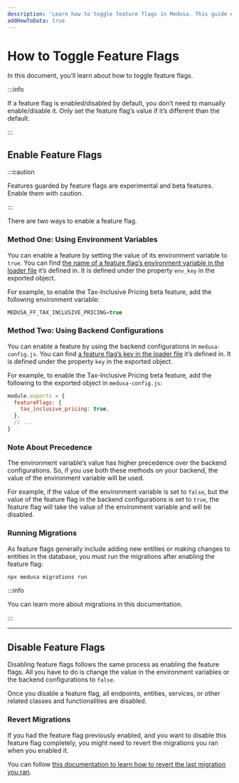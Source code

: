 ```yaml
---
description: 'Learn how to toggle feature flags in Medusa. This guide explains the steps required to toggle a feature flag.'
addHowToData: true
---
```


# How to Toggle Feature Flags

In this document, you’ll learn about how to toggle feature flags.

:::info

If a feature flag is enabled/disabled by default, you don’t need to manually enable/disable it. Only set the feature flag’s value if it’s different than the default.

:::

## Enable Feature Flags

:::caution

Features guarded by feature flags are experimental and beta features. Enable them with caution.

:::

There are two ways to enable a feature flag.

### Method One: Using Environment Variables

You can enable a feature by setting the value of its environment variable to `true`. You can find [the name of a feature flag’s environment variable in the loader file](https://github.com/medusajs/medusa/tree/master/packages/medusa/src/loaders/feature-flags) it’s defined in. It is defined under the property `env_key` in the exported object.

For example, to enable the Tax-Inclusive Pricing beta feature, add the following environment variable:

```jsx
MEDUSA_FF_TAX_INCLUSIVE_PRICING=true
```

### Method Two: Using Backend Configurations

You can enable a feature by using the backend configurations in `medusa-config.js`. You can find [a feature flag’s key in the loader file](https://github.com/medusajs/medusa/tree/master/packages/medusa/src/loaders/feature-flags) it’s defined in. It is defined under the property `key` in the exported object.

For example, to enable the Tax-Inclusive Pricing beta feature, add the following to the exported object in `medusa-config.js`:

```jsx title=medusa-config.js
module.exports = {
  featureFlags: {
    tax_inclusive_pricing: true,
  },
  // ...
}
```

### Note About Precedence

The environment variable’s value has higher precedence over the backend configurations. So, if you use both these methods on your backend, the value of the environment variable will be used.

For example, if the value of the environment variable is set to `false`, but the value of the feature flag in the backend configurations is set to `true`, the feature flag will take the value of the environment variable and will be disabled.

### Running Migrations

As feature flags generally include adding new entities or making changes to entities in the database, you must run the migrations after enabling the feature flag:

```bash
npx medusa migrations run
```

:::info

You can learn more about migrations in this documentation.

:::

---

## Disable Feature Flags

Disabling feature flags follows the same process as enabling the feature flags. All you have to do is change the value in the environment variables or the backend configurations to `false`.

Once you disable a feature flag, all endpoints, entities, services, or other related classes and functionalities are disabled.

### Revert Migrations

If you had the feature flag previously enabled, and you want to disable this feature flag completely, you might need to revert the migrations you ran when you enabled it.

You can follow [this documentation to learn how to revert the last migration you ran](../../cli/reference.mdx#migrations).